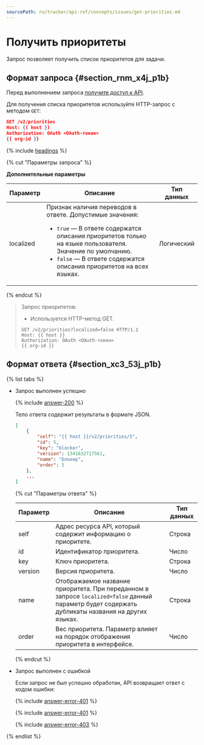 ```yaml
---
sourcePath: ru/tracker/api-ref/concepts/issues/get-priorities.md
---
```

# Получить приоритеты

Запрос позволяет получить список приоритетов для задачи.

## Формат запроса {#section_rnm_x4j_p1b}

Перед выполнением запроса [получите доступ к API](../access.md).

Для получения списка приоритетов используйте HTTP-запрос с методом `GET`:

```json
GET /v2/priorities
Host: {{ host }}
Authorization: OAuth <OAuth-токен>
{{ org-id }}
```

{% include [headings](../../../_includes/tracker/api/headings.md) %}

{% cut "Параметры запроса" %}

**Дополнительные параметры**

Параметр | Описание | Тип данных
----- | ----- | -----
localized |  Признак наличия переводов в ответе. Допустимые значения: <ul><li>`true` — В ответе содержатся описания приоритетов только на языке пользователя. Значение по умолчанию.</li><li>`false` — В ответе содержатся описания приоритетов на всех языках.</li></ul> | Логический

{% endcut %}

> Запрос приоритетов:
> 
> - Используется HTTP-метод GET.
> 
> ```
> GET /v2/priorities?localized=false HTTP/1.1
> Host: {{ host }}
> Authorization: OAuth <OAuth-токен>
> {{ org-id }}
> ```

## Формат ответа {#section_xc3_53j_p1b}

{% list tabs %}

- Запрос выполнен успешно

    {% include [answer-200](../../../_includes/tracker/api/answer-200.md) %} 

    Тело ответа содержит результаты в формате JSON.
    
    ```json
    [
        {
            "self": "{{ host }}/v2/priorities/5",
            "id": 5,
            "key": "blocker",
            "version": 1341632717561,
            "name": "Блокер",
            "order": 5
        },
        ...
    ]  
    ```
    
    {% cut "Параметры ответа" %}

    Параметр | Описание | Тип данных
    ----- | ----- | -----
    self | Адрес ресурса API, который содержит информацию о приоритете. | Строка
    id | Идентификатор приоритета. | Число
    key | Ключ приоритета. | Строка
    version | Версия приоритета. | Число
    name | Отображаемое название приоритета. При переданном в запросе `localized=false` данный параметр будет содержать дубликаты названия на других языках. | Строка
    order | Вес приоритета. Параметр влияет на порядок отображения приоритета в интерфейсе. | Число

    {% endcut %}

- Запрос выполнен с ошибкой

    Если запрос не был успешно обработан, API возвращает ответ с кодом ошибки:

    {% include [answer-error-401](../../../_includes/tracker/api/answer-error-400.md) %}

    {% include [answer-error-401](../../../_includes/tracker/api/answer-error-401.md) %}

    {% include [answer-error-403](../../../_includes/tracker/api/answer-error-403.md) %}

{% endlist %}
